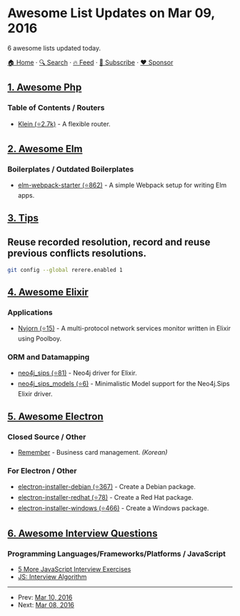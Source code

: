 # Awesome List Updates on Mar 09, 2016

6 awesome lists updated today.

[🏠 Home](/README.md) · [🔍 Search](https://www.trackawesomelist.com/search/) · [🔥 Feed](https://www.trackawesomelist.com/rss.xml) · [📮 Subscribe](https://trackawesomelist.us17.list-manage.com/subscribe?u=d2f0117aa829c83a63ec63c2f&id=36a103854c) · [❤️  Sponsor](https://github.com/sponsors/theowenyoung)



## [1. Awesome Php](/content/ziadoz/awesome-php/README.md)

### Table of Contents / Routers

*   [Klein (⭐2.7k)](https://github.com/klein/klein.php) - A flexible router.

## [2. Awesome Elm](/content/sporto/awesome-elm/README.md)

### Boilerplates / Outdated Boilerplates

*   [elm-webpack-starter (⭐862)](https://github.com/moarwick/elm-webpack-starter) - A simple Webpack setup for writing Elm apps.

## [3. Tips](/content/git-tips/tips/README.md)

## Reuse recorded resolution, record and reuse previous conflicts resolutions.

```sh
git config --global rerere.enabled 1
```

## [4. Awesome Elixir](/content/h4cc/awesome-elixir/README.md)

### Applications

*   [Nvjorn (⭐15)](https://github.com/tchoutri/Nvjorn) - A multi-protocol network services monitor written in Elixir using Poolboy.

### ORM and Datamapping

*   [neo4j\_sips (⭐81)](https://github.com/florinpatrascu/neo4j_sips) - Neo4j driver for Elixir.
*   [neo4j\_sips\_models (⭐6)](https://github.com/florinpatrascu/neo4j_sips_models) - Minimalistic Model support for the Neo4j.Sips Elixir driver.

## [5. Awesome Electron](/content/sindresorhus/awesome-electron/README.md)

### Closed Source / Other

*   [Remember](https://rememberapp.co.kr) - Business card management. *(Korean)*

### For Electron / Other

*   [electron-installer-debian (⭐367)](https://github.com/unindented/electron-installer-debian) - Create a Debian package.
*   [electron-installer-redhat (⭐78)](https://github.com/unindented/electron-installer-redhat) - Create a Red Hat package.
*   [electron-installer-windows (⭐466)](https://github.com/unindented/electron-installer-windows) - Create a Windows package.

## [6. Awesome Interview Questions](/content/DopplerHQ/awesome-interview-questions/README.md)

### Programming Languages/Frameworks/Platforms / JavaScript

*   [5 More JavaScript Interview Exercises](http://www.sitepoint.com/5-javascript-interview-exercises/)
*   [JS: Interview Algorithm](http://thatjsdude.com/interview/js1.html)

---

- Prev: [Mar 10, 2016](/content/2016/03/10/README.md)
- Next: [Mar 08, 2016](/content/2016/03/08/README.md)